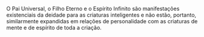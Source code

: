 ﻿O Pai Universal, o Filho Eterno e o Espírito Infinito são manifestações existenciais da deidade para as criaturas inteligentes e não estão, portanto, similarmente expandidas em relações de personalidade com as criaturas de mente e de espírito de toda a criação.
